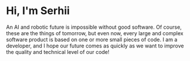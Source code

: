 # Hi, I'm Serhii
<!--https://img.shields.io/badge/-LinkedIn-black.svg?style=flat-square&logo=linkedin&colorB=555-->
An AI and robotic future is impossible without good software. Of course, these are the things of tomorrow, but even now, every large and complex software product is based on one or more small pieces of code. I am a developer, and I hope our future comes as quickly as we want to improve the quality and technical level of our code!
<p align="center">
<br>
<!--<a href="https://">Telegram</a>
 · <a href="https://">Facebook</a>
 · <a href="https://">Twitter</a>-->
<br>
<br>
<br>
</p>

<!--
## I am currently working on project
<!--[![contributions welcome](https://img.shields.io/badge/contributions-welcome-brightgreen.svg?style=flat)](https://GitHub.com/hxbn-proto/lookatmeals_diary/issues/)
[![GitHub contributors](https://img.shields.io/github/contributors/hxbn-proto/lookatmeals_diary.svg)](https://GitHub.com/hxbn-proto/lookatmeals_diary/graphs/contributors/)
<!--[![Website lookatmeals.com](https://img.shields.io/website-up-down-green-red/https/lookatmeals.com.svg)](https://lookatmeals.com/)
[![GitHub version](https://badge.fury.io/gh/hxbn-proto%2Flookatmeals_diary.svg)](https://github.com/hxbn-proto/lookatmeals_diary)
[![HitCount](http://hits.dwyl.com/hxbn-proto/https://githubcom/hxbn-proto/lookatmeals_diary.svg)](http://hits.dwyl.com/hxbn-proto/https://githubcom/hxbn-proto/lookatmeals_diary)
[![GitHub issues](https://img.shields.io/github/issues/hxbn-proto/lookatmeals_diary.svg)](https://GitHub.com/hxbn-proto/lookatmeals_diary/issues/)
[![GitHub license](https://img.shields.io/github/license/hxbn-proto/lookatmeals_diary.svg)](https://github.com/hxbn-proto/lookatmeals_diary/blob/master/LICENSE)
[![Maintenance](https://img.shields.io/badge/Maintained%3F-frozen-blue.svg)](https://GitHub.com/hxbn-proto/lookatmeals_diary/graphs/commit-activity)-->
 <!--
 <p align="center">
  <a href="https://GitHub.com/hxbn-proto/lookatmeals_diary/">
    <img src="https://raw.githubusercontent.com/hxbn-proto/hxbn-proto/master/logo-min.svg" alt="Logo" width="200" height="200">
  </a-->
<!--
  <h3 align="center">Look At Meals</h3>
<p align="center"-->
<!--a href="https://lookatmeals.com/"><img alt="Website lookatmeals.com" src="https://img.shields.io/website-up-down-green-red/https/lookatmeals.com.svg"></a>
<a href="https://github.com/hxbn-proto/lookatmeals_diary/blob/master/LICENSE"><img alt="GitHub license" src="https://img.shields.io/github/license/hxbn-proto/lookatmeals_diary.svg"></a>
<a href="https://gitgub.com/hxbn-proto/lookatmeals_diary/graphs/commit-activity"><img alt="Maintenance" src="https://img.shields.io/badge/Maintained%3F-frozen-blue.svg"></a>
 <a href="https://www.linkedin.com/in/serhii-chernyk"><img alt="LinkedIn profile" src="https://img.shields.io/badge/-LinkedIn-black.svg?logo=linkedin&colorB=555"></a-->
<!--
</p>
  <p align="center">
    Personalized diet calculator and food tracker
    <br/>
    <a href="https://GitHub.com/hxbn-proto/lookatmeals_diary/"><strong>Explore the docs »</strong></a>
    <br/>
    <br/>
    ·
    <a href="https://github.com/hxbn-proto/lookatmeals_diary/issues">Report a Bug</a>
    ·
    <a href="https://github.com/hxbn-proto/lookatmeals_diary/issues">Request a Feature</a>
  </p>
</p>
-->
